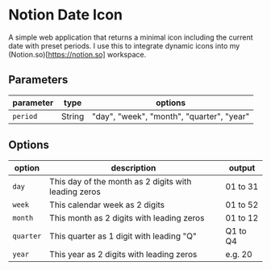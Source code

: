 # Notion Date Icon

A simple web application that returns a minimal icon including the current date with preset periods. I use this to integrate dynamic icons into my (Notion.so)[https://notion.so] workspace.

## Parameters

| parameter | type   | options                                   |
| --------- | ------ | ----------------------------------------- |
| `period`  | String | "day", "week", "month", "quarter", "year" |

## Options

| option    | description                                          | output   |
| --------- | ---------------------------------------------------- | -------- |
| `day`     | This day of the month as 2 digits with leading zeros | 01 to 31 |
| `week`    | This calendar week as 2 digits                       | 01 to 52 |
| `month`   | This month as 2 digits with leading zeros            | 01 to 12 |
| `quarter` | This quarter as 1 digit with leading "Q"             | Q1 to Q4 |
| `year`    | This year as 2 digits with leading zeros             | e.g. 20  |
